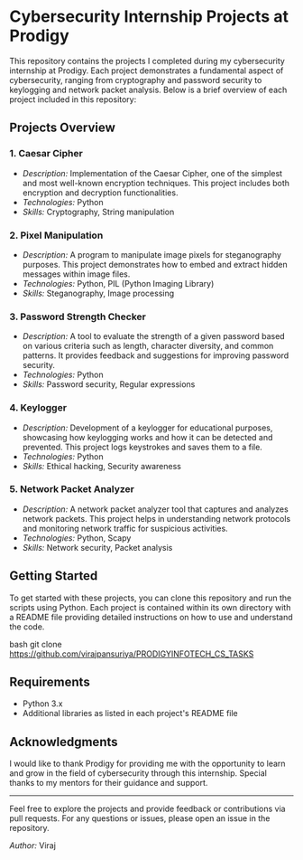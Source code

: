 # Cybersecurity Internship Projects at Prodigy

This repository contains the projects I completed during my cybersecurity internship at Prodigy. Each project demonstrates a fundamental aspect of cybersecurity, ranging from cryptography and password security to keylogging and network packet analysis. Below is a brief overview of each project included in this repository:

## Projects Overview

### 1. Caesar Cipher
- *Description:* Implementation of the Caesar Cipher, one of the simplest and most well-known encryption techniques. This project includes both encryption and decryption functionalities.
- *Technologies:* Python
- *Skills:* Cryptography, String manipulation

### 2. Pixel Manipulation
- *Description:* A program to manipulate image pixels for steganography purposes. This project demonstrates how to embed and extract hidden messages within image files.
- *Technologies:* Python, PIL (Python Imaging Library)
- *Skills:* Steganography, Image processing

### 3. Password Strength Checker
- *Description:* A tool to evaluate the strength of a given password based on various criteria such as length, character diversity, and common patterns. It provides feedback and suggestions for improving password security.
- *Technologies:* Python
- *Skills:* Password security, Regular expressions

### 4. Keylogger
- *Description:* Development of a keylogger for educational purposes, showcasing how keylogging works and how it can be detected and prevented. This project logs keystrokes and saves them to a file.
- *Technologies:* Python
- *Skills:* Ethical hacking, Security awareness

### 5. Network Packet Analyzer
- *Description:* A network packet analyzer tool that captures and analyzes network packets. This project helps in understanding network protocols and monitoring network traffic for suspicious activities.
- *Technologies:* Python, Scapy
- *Skills:* Network security, Packet analysis

## Getting Started

To get started with these projects, you can clone this repository and run the scripts using Python. Each project is contained within its own directory with a README file providing detailed instructions on how to use and understand the code.

bash
git clone https://github.com/virajpansuriya/PRODIGYINFOTECH_CS_TASKS


## Requirements

- Python 3.x
- Additional libraries as listed in each project's README file


## Acknowledgments

I would like to thank Prodigy for providing me with the opportunity to learn and grow in the field of cybersecurity through this internship. Special thanks to my mentors for their guidance and support.

---

Feel free to explore the projects and provide feedback or contributions via pull requests. For any questions or issues, please open an issue in the repository.

*Author:* Viraj
